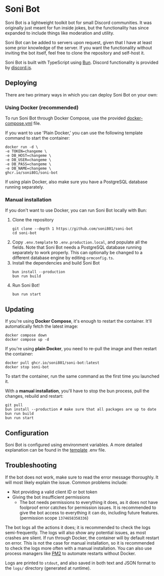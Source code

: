 # Soni Bot

Soni Bot is a lightweight toolkit bot for small Discord communities. It was originally just meant for fun inside jokes,
but the functionality has since expanded to include things like moderation and utility.

Soni Bot can be added to servers upon request, given that I have at least some prior knowledge of the server. If you
want the functionality without inviting the bot itself, feel free to clone the repository and self-host it.

Soni Bot is built with TypeScript using [Bun](https://bun.sh/).
Discord functionality is provided by [discord.js](https://discord.js.org/).

## Deploying

There are two primary ways in which you can deploy Soni Bot on your own:

### Using Docker (recommended)

To run Soni Bot through Docker Compose, use the provided [docker-compose.yml](docker-compose.yml) file.

If you want to use 'Plain Docker,' you can use the following template command to start the container:

```shell
docker run -d \
-e TOKEN=changeme \
-e DB_HOST=changeme \
-e DB_USER=changeme \
-e DB_PASS=changeme \
-e DB_NAME=changeme \
ghcr.io/soni801/soni-bot
```

If using plain Docker, also make sure you have a PostgreSQL database running separately.

### Manual installation

If you don't want to use Docker, you can run Soni Bot locally with Bun:

1. Clone the repository
   ```shell
   git clone --depth 1 https://github.com/soni801/soni-bot
   cd soni-bot
   ```
2. Copy `.env.template` to `.env.production.local`, and populate all the fields.
   Note that Soni Bot needs a PostgreSQL database running separately to work properly.
   This can optionally be changed to a different database engine by editing `ormconfig.ts`.
3. Install the dependencies and build Soni Bot
   ```shell
   bun install --production
   bun run build
   ```
4. Run Soni Bot!
   ```shell
   bun run start
   ```

## Updating

If you're using **Docker Compose**, it's enough to restart the container. It'll automatically fetch the latest image:

```shell
docker compose down
docker compose up -d
```

If you're using **plain Docker**, you need to re-pull the image and then restart the container:

```shell
docker pull ghcr.io/soni801/soni-bot:latest
docker stop soni-bot
```

To start the container, run the same command as the first time you launched it.

With a **manual installation**, you'll have to stop the bun process, pull the changes, rebuild and restart:
```shell
git pull
bun install --production # make sure that all packages are up to date
bun run build
bun run start
```

## Configuration

Soni Bot is configured using environment variables.
A more detailed explanation can be found in the [template](.env.template) .env file.

## Troubleshooting

If the bot does not work, make sure to read the error message thoroughly. It will most likely explain the issue. Common
problems include:

- Not providing a valid client ID or bot token
- Giving the bot insufficient permissions
    - The bot needs permissions to everything it does, as it does not have foolproof error catches for permission
      issues. It is recommended to give the bot access to everything it can do, including future features. (permission
      scope `1374658358336`)

The bot logs all the actions it does; it is recommended to check the logs semi-frequently. The logs will also show any
potential issues, as most crashes are silent. If run through Docker, the container will by default restart on error.
This is not the case for manual installation, so it is recommended to check the logs more often with a manual
installation. You can also use process managers like [PM2](https://pm2.keymetrics.io/) to automate restarts without
Docker.

Logs are printed to `stdout`,
and also saved in both text and JSON format to the `logs/` directory (generated at runtime).
